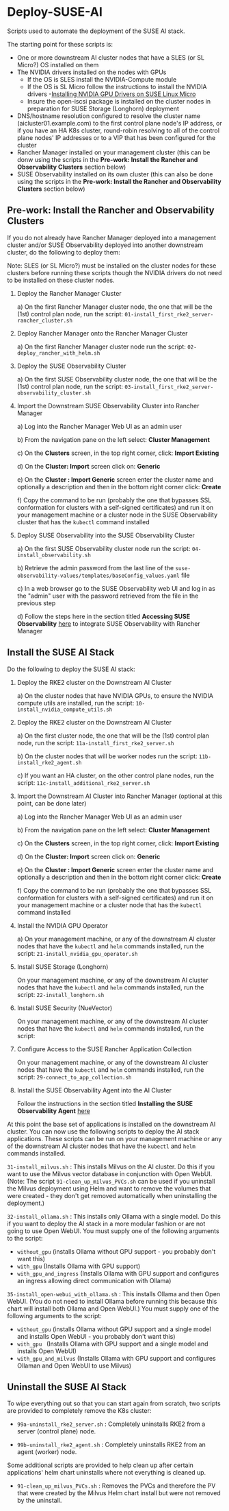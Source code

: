 # Deploy-SUSE-AI

Scripts used to automate the deployment of the SUSE AI stack.

The starting point for these scripts is:

* One or more downstream AI cluster nodes that have a SLES (or SL Micro?) OS installed on them 
* The NVIDIA drivers installed on the nodes with GPUs
  * If the OS is SLES install the NVIDIA-Compute module
  * If the OS is SL Micro follow the instructions to install the NVIDIA drivers -[Installing NVIDIA GPU Drivers on SUSE Linux Micro](https://documentation.suse.com/suse-ai/1.0/html/NVIDIA-GPU-driver-on-SL-Micro/index.html)
  * Insure the open-iscsi package is installed on the cluster nodes in preparation for SUSE Storage (Longhorn) deployment
* DNS/hostname resolution configured to resolve the cluster name (aicluster01.example.com) to the first control plane node's IP address, or if you have an HA K8s cluster, round-robin resolving to all of the control plane nodes' IP addresses or to a VIP that has been configured for the cluster
* Rancher Manager installed on your management cluster (this can be donw using the scripts in the **Pre-work: Install the Rancher and Observability Clusters** section below)
* SUSE Observability installed on its own cluster (this can also be done using the scripts in the **Pre-work: Install the Rancher and Observability Clusters** section below)

## Pre-work: Install the Rancher and Observability Clusters

If you do not already have Rancher Manager deployed into a management cluster and/or SUSE Observability deployed into another downstream cluster, do the following to deploy them:

Note: SLES (or SL Micro?) must be installed on the cluster nodes for these clusters before running these scripts though the NVIDIA drivers do not need to be installed on these cluster nodes.

1) Deploy the Rancher Manager Cluster

   a) On the first Rancher Manager cluster node, the one that will be the (1st) control plan node, run the script: `01-install_first_rke2_server-rancher_cluster.sh` 

2) Deploy Rancher Manager onto the Rancher Manager Cluster

   a) On the first Rancher Manager cluster node run the script: `02-deploy_rancher_with_helm.sh`
  
3) Deploy the SUSE Observability Cluster

   a) On the first SUSE Observability cluster node, the one that will be the (1st) control plan node, run the script: `03-install_first_rke2_server-observability_cluster.sh`
   
4) Import the Downstream SUSE Observability Cluster into Rancher Manager
   
   a) Log into the Rancher Manager Web UI as an admin user
   
   b) From the navigation pane on the left select: **Cluster Management**
   
   c) On the **Clusters** screen, in the top right corner, click: **Import Existing**
   
   d) On the **Cluster: Import** screen click on: **Generic**
   
   e) On the **Cluster : Import Generic** screen enter the cluster name and optionally a description and then in the bottom right corner click: **Create**
   
   f) Copy the command to be run (probably the one that bypasses SSL conformation for clusters with a self-signed certificates) and run it on your management machine or a cluster node in the SUSE Observability cluster that has the `kubectl` command installed
   
5) Deploy SUSE Observability into the SUSE Observability Cluster
   
   a) On the first SUSE Observability cluster node run the script: `04-install_observability.sh`
   
   b) Retrieve the admin password from the last line of the `suse-observability-values/templates/baseConfig_values.yaml` file
   
   c) In a web browser go to the SUSE Observability web UI and log in as the "admin" user with the password retrieved from the file in the previous step

   d) Follow the steps here in the section titled **Accessing SUSE Observability** [here](https://docs.stackstate.com/get-started/k8s-suse-rancher-prime) to integrate SUSE Observability with Rancher Manager

## Install the SUSE AI Stack

Do the following to deploy the SUSE AI stack:

1) Deploy the RKE2 cluster on the Downstream AI Cluster

   a) On the cluster nodes that have NVIDIA GPUs, to ensure the NVIDIA compute utils are installed, run the script: `10-install_nvidia_compute_utils.sh`
   
2) Deploy the RKE2 cluster on the Downstream AI Cluster
   
   a) On the first cluster node, the one that will be the (1st) control plan node, run the script: `11a-install_first_rke2_server.sh`   
   
   b) On the cluster nodes that will be worker nodes run the script: `11b-install_rke2_agent.sh`

   c) If you want an HA cluster, on the other control plane nodes, run the script: `11c-install_additional_rke2_server.sh`

3) Import the Downstream AI Cluster into Rancher Manager (optional at this point, can be done later)
   
   a) Log into the Rancher Manager Web UI as an admin user
   
   b) From the navigation pane on the left select: **Cluster Management**
   
   c) On the **Clusters** screen, in the top right corner, click: **Import Existing**
   
   d) On the **Cluster: Import** screen click on: **Generic**
   
   e) On the **Cluster : Import Generic** screen enter the cluster name and optionally a description and then in the bottom right corner click: **Create**
   
   f) Copy the command to be run (probably the one that bypasses SSL conformation for clusters with a self-signed certificates) and run it on your management machine or a cluster node that has the `kubectl` command installed


4) Install the NVIDIA GPU Operator
   
   a) On your management machine, or any of the downstream AI cluster nodes that have the `kubectl` and `helm` commands installed, run the script: `21-install_nvidia_gpu_operator.sh`


5) Install SUSE Storage (Longhorn)
   
   On your management machine, or any of the downstream AI cluster nodes that have the `kubectl` and `helm` commands installed, run the script: `22-install_longhorn.sh`


6) Install SUSE Security (NueVector)
   
   On your management machine, or any of the downstream AI cluster nodes that have the `kubectl` and `helm` commands installed, run the script:


7) Configure Access to the SUSE Rancher Application Collection
   
   On your management machine, or any of the downstream AI cluster nodes that have the `kubectl` and `helm` commands installed, run the script: `29-connect_to_app_collection.sh`

8) Install the SUSE Observability Agent into the AI Cluster

   Follow the instructions in the section titled **Installing the SUSE Observability Agent** [here](https://docs.stackstate.com/get-started/k8s-suse-rancher-prime)

At this point the base set of applications is installed on the downstream AI cluster. You can now use the following scripts to deploy the AI stack applications. These scripts can be run on your management machine or any of the downstream AI cluster nodes that have the `kubectl` and `helm` commands installed.

`31-install_milvus.sh` : This installs Milvus on the AI cluster. Do this if you want to use the Milvus vector database in conjunction with Open WebUI. (Note: The script `91-clean_up_milvus_PVCs.sh` can be used if you uninstall the Milvus deployment using Helm and want to remove the volumes that were created - they don't get removed automatically when uninstalling the deployment.)

`32-install_ollama.sh` : This installs only Ollama with a single model. Do this if you want to deploy the AI stack in a more modular fashion or are not going to use Open WebUI. You must supply one of the following arguments to the script:

* `without_gpu` (installs Ollama without GPU support - you probably don't want this)
* `with_gpu`  (Installs Ollama with GPU support)
* `with_gpu_and_ingress`  (Installs Ollama with GPU support and configures an ingress allowing direct communication with Ollama)

`35-install_open-webui_with_ollama.sh` : This installs Ollama and then Open WebUI. (You do not need to install Ollama before running this because this chart will install both Ollama and Open WebUI.) You must supply one of the following arguments to the script:

* `without_gpu` (installs Ollama without GPU support and a single model and installs Open WebUI - you probably don't want this)
* `with_gpu ` (Installs Ollama with GPU support and a single model and installs Open WebUI)
* `with_gpu_and_milvus`  (Installs Ollama with GPU support and configures Ollaman and Open WebUI to use Milvus)

## Uninstall the SUSE AI Stack

To wipe everything out so that you can start again from scratch, two scripts are provided to completely remove the K8s cluster:

* `99a-uninstall_rke2_server.sh` : Completely uninstalls RKE2 from a server (control plane) node.

* `99b-uninstall_rke2_agent.sh` : Completely uninstalls RKE2 from an agent (worker) node.

Some additional scripts are provided to help clean up after certain applications' helm chart uninstalls where not everything is cleaned up.

* `91-clean_up_milvus_PVCs.sh` : Removes the PVCs and therefore the PV that were created by the Milvus Helm chart install but were not removed by the uninstall.
